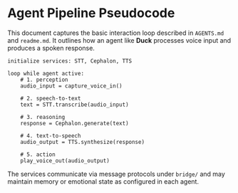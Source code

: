 # Agent Pipeline Pseudocode

This document captures the basic interaction loop described in `AGENTS.md` and `readme.md`.
It outlines how an agent like **Duck** processes voice input and produces a spoken response.

```pseudo
initialize services: STT, Cephalon, TTS

loop while agent active:
    # 1. perception
    audio_input = capture_voice_in()

    # 2. speech-to-text
    text = STT.transcribe(audio_input)

    # 3. reasoning
    response = Cephalon.generate(text)

    # 4. text-to-speech
    audio_output = TTS.synthesize(response)

    # 5. action
    play_voice_out(audio_output)
```

The services communicate via message protocols under `bridge/` and may
maintain memory or emotional state as configured in each agent.
